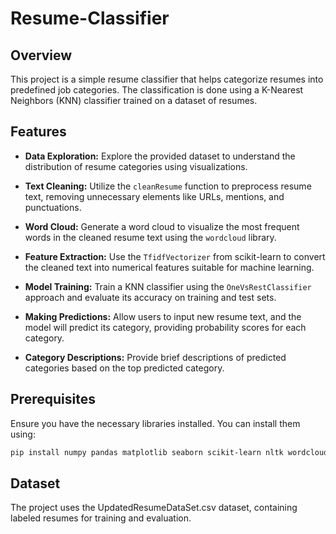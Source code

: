 # Resume-Classifier

## Overview

This project is a simple resume classifier that helps categorize resumes into predefined job categories. The classification is done using a K-Nearest Neighbors (KNN) classifier trained on a dataset of resumes.

## Features

- **Data Exploration:** Explore the provided dataset to understand the distribution of resume categories using visualizations.
  
- **Text Cleaning:** Utilize the `cleanResume` function to preprocess resume text, removing unnecessary elements like URLs, mentions, and punctuations.

- **Word Cloud:** Generate a word cloud to visualize the most frequent words in the cleaned resume text using the `wordcloud` library.

- **Feature Extraction:** Use the `TfidfVectorizer` from scikit-learn to convert the cleaned text into numerical features suitable for machine learning.

- **Model Training:** Train a KNN classifier using the `OneVsRestClassifier` approach and evaluate its accuracy on training and test sets.

- **Making Predictions:** Allow users to input new resume text, and the model will predict its category, providing probability scores for each category.

- **Category Descriptions:** Provide brief descriptions of predicted categories based on the top predicted category.

## Prerequisites

Ensure you have the necessary libraries installed. You can install them using:

```bash
pip install numpy pandas matplotlib seaborn scikit-learn nltk wordcloud
```

## Dataset
The project uses the UpdatedResumeDataSet.csv dataset, containing labeled resumes for training and evaluation.
